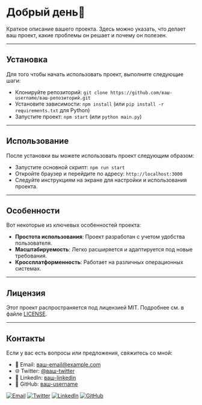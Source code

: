 # Добрый день👋

Краткое описание вашего проекта. Здесь можно указать, что делает ваш проект, какие проблемы он решает и почему он полезен.

---

## Установка

Для того чтобы начать использовать проект, выполните следующие шаги:

- Клонируйте репозиторий: `git clone https://github.com/ваш-username/ваш-репозиторий.git`
- Установите зависимости: `npm install` (или `pip install -r requirements.txt` для Python)
- Запустите проект: `npm start` (или `python main.py`)

---

## Использование

После установки вы можете использовать проект следующим образом:

- Запустите основной скрипт: `npm run start`
- Откройте браузер и перейдите по адресу: `http://localhost:3000`
- Следуйте инструкциям на экране для настройки и использования проекта.

---

## Особенности

Вот некоторые из ключевых особенностей проекта:

- **Простота использования**: Проект разработан с учетом удобства пользователя.
- **Масштабируемость**: Легко расширяется и адаптируется под новые требования.
- **Кроссплатформенность**: Работает на различных операционных системах.

---

## Лицензия

Этот проект распространяется под лицензией MIT. Подробнее см. в файле [LICENSE](LICENSE).

---

## Контакты

Если у вас есть вопросы или предложения, свяжитесь со мной:

- 📧 Email: [ваш-email@example.com](mailto:ваш-email@example.com)
- 🌐 Twitter: [@ваш-twitter](https://twitter.com/ваш-twitter)
- 💼 LinkedIn: [ваш-linkedin](https://www.linkedin.com/in/ваш-linkedin/)
- 🐙 GitHub: [ваш-username](https://github.com/ваш-username)

[![Email](https://img.shields.io/badge/Email-ваш--email@example.com-blue?style=flat-square&logo=gmail)](mailto:ваш-email@example.com)
[![Twitter](https://img.shields.io/badge/Twitter-@ваш--twitter-blue?style=flat-square&logo=twitter)](https://twitter.com/ваш-twitter)
[![LinkedIn](https://img.shields.io/badge/LinkedIn-ваш--linkedin-blue?style=flat-square&logo=linkedin)](https://www.linkedin.com/in/ваш-linkedin/)
[![GitHub](https://img.shields.io/badge/GitHub-ваш--username-blue?style=flat-square&logo=github)](https://github.com/ваш-username)
